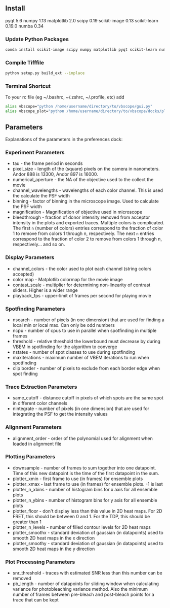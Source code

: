 ## Install
pyqt 5.6
numpy 1.13
matplotlib 2.0
scipy 0.19
scikit-image 0.13
scikit-learn 0.19.0
numba 0.34

### Update Python Packages
``` bash
conda install scikit-image scipy numpy matplotlib pyqt scikit-learn numba
```

### Compile Tifffile
``` bash
python setup.py build_ext --inplace
```

### Terminal Shortcut
To your rc file (eg ~/.bashrc, ~/.zshrc, ~/.profile, etc) add
``` bash
alias vbscope="python /home/username/directory/to/vbscope/gui.py"
alias vbscope_plot="python /home/username/directory/to/vbscope/docks/plotter.py"
```

## Parameters
Explanations of the parameters in the preferences dock:

### Experiment Parameters
* tau - the frame period in seconds
* pixel_size - length of the (square) pixels on the camera in nanometers. Andor 888 is 13300, Andor 897 is 16000.
* numerical_aperture - the NA of the objective used to the collect the movie
* channel_wavelengths - wavelengths of each color channel. This is used the calculate the PSF width
* binning - factor of binning in the microscope image. Used to calculate the PSF width
* magnification - Magnification of objective used in microscope
* bleedthrough - fraction of donor intensity removed from acceptor intensity in the plots and exported traces. Multiple colors is complicated. The first `n` (number of colors) entries correspond to the fraction of color 1 to remove from colors 1 through n, respectively. The next `n` entries correspond to the fraction of color 2 to remove from colors 1 through n, respectively... and so on.

### Display Parameters
* channel_colors - the color used to plot each channel (string colors accepted)
* color map - Matplotlib colormap for the movie image
* contast_scale - multiplier for determining non-linearity of contrast sliders. Higher is  a wider range
* playback_fps - upper-limit of frames per second for playing movie

### Spotfinding Parameters
* nsearch - number of pixels (in one dimension) that are used for finding a local min or local max. Can only be odd numbers
* ncpu - number of cpus to use in parallel when spotfinding in multiple frames
* threshold - relative threshold the lowerbound must decrease by during VBEM in spotfinding for the algorithm to converge
* nstates - number of spot classes to use during spotfinding
* maxiterations - maximum number of VBEM iterations to run when spotfinding
* clip border - number of pixels to exclude from each border edge when spot finding

### Trace Extraction Parameters
* same_cutoff - distance cutoff in pixels of which spots are the same spot in different color channels
* nintegrate - number of pixels (in one dimension) that are used for integrating the PSF to get the intensity values

### Alignment Parameters
* alignment_order - order of the polynomial used for alignment when loaded in alignment file

### Plotting Parameters
* downsample - number of frames to sum together into one datapoint. Time of this new datapoint is the time of the first datapoint in the sum.
* plotter_xmin - first frame to use (in frames) for ensemble plots
* plotter_xmax - last frame to use (in frames) for ensemble plots. -1 is last
* plotter_n_xbins - number of histogram bins for x axis for all ensemble plots
* plotter_n_ybins - number of histogram bins for y axis for all ensemble plots
* plotter_floor - don't display less than this value in 2D heat maps. For 2D FRET, this should be between 0 and 1. For the TDP, this should be greater than 1
* plotter_n_levels - number of filled contour levels for 2D heat maps
* plotter_smoothx - standard deviation of gaussian (in datapoints) used to smooth 2D heat maps in the x direction
* plotter_smoothy - standard deviation of gaussian (in datapoints) used to smooth 2D heat maps in the y direction

### Plot Processing Parameters
* snr_threshold - traces with estimated SNR less than this number can be removed
* pb_length - number of datapoints for sliding window when calculating variance for photobleaching variance method. Also the minimum number of frames between pre-bleach and post-bleach points for a trace that can be kept

